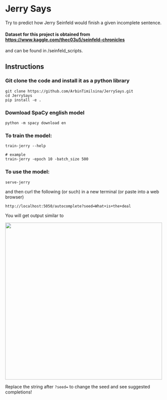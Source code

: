# Jerry Says

Try to predict how Jerry Seinfeld would finish a given incomplete sentence.

#### Dataset for this project is obtained from https://www.kaggle.com/thec03u5/seinfeld-chronicles
and can be found in /seinfeld_scripts.

## Instructions

### Git clone the code and install it as a python library
```
git clone https://github.com/ArbinTimilsina/JerrySays.git
cd JerrySays
pip install -e .
```

### Download SpaCy english model
```
python -m spacy download en
```

### To train the model:
```
train-jerry --help

# example
train-jerry -epoch 10 -batch_size 500
```

### To use the model:
```
serve-jerry
```
and then curl the following (or such) in a new terminal (or paste into a web browser)
```
http://localhost:5050/autocomplete?seed=What+is+the+deal
```

You will get output similar to

<img src="plots/output.png" style="width: 500px;"/>

Replace the string after ```?seed=``` to change the seed and see suggested completions!


